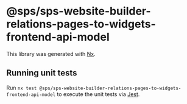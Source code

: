 # @sps/sps-website-builder-relations-pages-to-widgets-frontend-api-model

This library was generated with [Nx](https://nx.dev).

## Running unit tests

Run `nx test @sps/sps-website-builder-relations-pages-to-widgets-frontend-api-model` to execute the unit tests via [Jest](https://jestjs.io).
